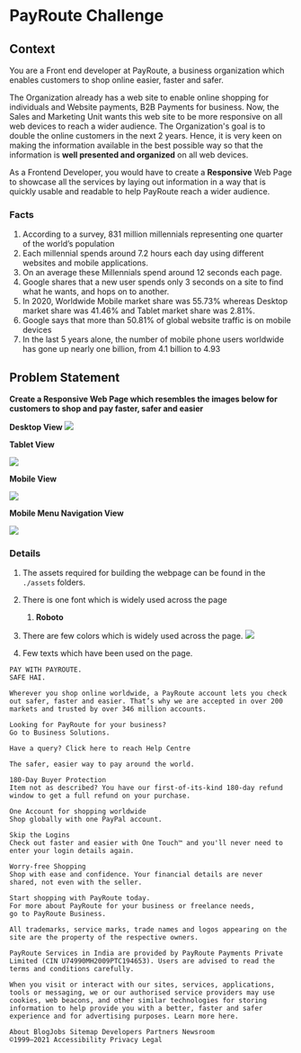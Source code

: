 # PayRoute Challenge

## Context

You are a Front end developer at PayRoute, a business organization which enables customers to shop online easier, faster and safer.

The Organization already has a web site to enable online shopping for individuals and Website payments, B2B Payments for business. Now, the Sales and Marketing Unit wants this web site to be more responsive on all web devices to reach a wider audience. The Organization's goal is to double the online customers in the next 2 years. Hence, it is very keen on making the information available in the best possible way so that the information is **well presented and organized** on all web devices.​

As a Frontend Developer, you would have to create a **Responsive** Web Page to showcase all the services by laying out information in a way that is quickly usable and readable to help PayRoute reach a wider audience.

### Facts
1. According to a survey, 831 million millennials representing one quarter of the world’s population
2. Each millennial spends around 7.2 hours each day using different websites and mobile applications.
3. On an average these Millennials spend around 12 seconds each page. 
4. Google shares that a new user spends only 3 seconds on a site to find what he wants, and hops on to another.
5. In 2020, Worldwide Mobile market share was 55.73% whereas Desktop market share was 41.46% and Tablet market share was 2.81%.
6. Google says that more than 50.81% of global website traffic is on mobile devices 
7. In the last 5 years alone, the number of mobile phone users worldwide has gone up nearly one billion, from 4.1 billion to 4.93

## Problem Statement

**Create a Responsive Web Page which resembles the images below for customers to shop and pay faster, safer and easier**

**Desktop View**
![](./PayRoute-Desktop.png)

**Tablet View**

![](./PayRoute-Tablet.png)

**Mobile View**

![](./PayRoute-Mobile.png)

**Mobile Menu Navigation View**

![](./PayRoute-Menu.png)


### Details
1. The assets required for building the webpage can be found in the `./assets` folders.
2. There is one font which is widely used across the page
    1. **Roboto** 
3. There are few colors which is widely used across the page.
    ![](./assets/color-code.png)

4. Few texts which have been used on the page.
```
PAY WITH PAYROUTE.
SAFE HAI.

Wherever you shop online worldwide, a PayRoute account lets you check out safer, faster and easier. That’s why we are accepted in over 200 markets and trusted by over 346 million accounts.​

Looking for PayRoute for your business?
Go to Business Solutions.

Have a query? Click here to reach Help Centre

The safer, easier way to pay around the world.​

180-Day Buyer Protection
Item not as described? You have our first-of-its-kind 180-day refund window to get a full refund on your purchase.

One Account for shopping worldwide​
Shop globally with one PayPal account.​

Skip the Logins
Check out faster and easier with One Touch™ and you'll never need to enter your login details again.

Worry-free Shopping
Shop with ease and confidence. Your financial details are never shared, not even with the seller.

Start shopping with PayRoute today.
For more about PayRoute for your business or freelance needs,
go to PayRoute Business.

All trademarks, service marks, trade names and logos appearing on the site are the property of the respective owners.

PayRoute Services in India are provided by PayRoute Payments Private Limited (CIN U74990MH2009PTC194653). Users are advised to read the terms and conditions carefully.

When you visit or interact with our sites, services, applications, tools or messaging, we or our authorised service providers may use cookies, web beacons, and other similar technologies for storing information to help provide you with a better, faster and safer experience and for advertising purposes. Learn more here.

About BlogJobs Sitemap Developers Partners Newsroom 
©1999–2021 Accessibility Privacy Legal
```




